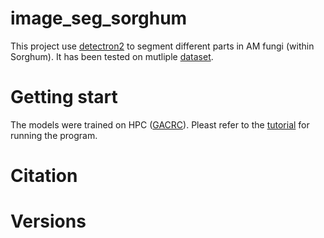 # image_seg_sorghum

This project use [detectron2](https://github.com/facebookresearch/detectron2) to segment different parts in AM fungi (within Sorghum). It has been tested on mutliple [dataset](dataset.md).


# Getting start
The models were trained on HPC ([GACRC](https://gacrc.uga.edu)). Pleast refer to the [tutorial](tutorial.md) for running the program.

# Citation

# Versions
